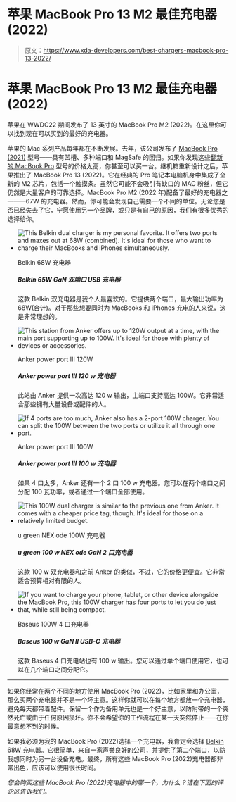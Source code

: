 # 苹果 MacBook Pro 13 M2 最佳充电器(2022)

> 原文：<https://www.xda-developers.com/best-chargers-macbook-pro-13-2022/>

# 苹果 MacBook Pro 13 M2 最佳充电器(2022)

苹果在 WWDC22 期间发布了 13 英寸的 MacBook Pro M2 (2022)。在这里你可以找到现在可以买到的最好的充电器。

苹果的 Mac 系列产品每年都在不断发展。去年，该公司发布了 [MacBook Pro (2021)](https://www.xda-developers.com/macbook-pro-2021/) 型号——具有凹槽、多种端口和 MagSafe 的回归。如果你发现这些[翻新的 MacBook Pro](https://www.xda-developers.com/best-places-buy-refurb-macbook-pro/) 型号的价格太高，你甚至可以买一台。继机箱重新设计之后，苹果推出了 MacBook Pro 13 (2022)。它在经典的 Pro 笔记本电脑机身中集成了全新的 M2 芯片，包括一个触摸条。虽然它可能不会吸引有缺口的 MAC 粉丝，但它仍然是大量客户的可靠选择。MacBook Pro M2 (2022 年)配备了最好的充电器之一——67W 的充电器。然而，你可能会发现自己需要一个不同的单位。无论您是否已经失去了它，宁愿使用另一个品牌，或只是有自己的原因，我们有很多优秀的选择给你。

*   <picture>![This Belkin dual charger is my personal favorite. It offers two ports and maxes out at 68W (combined). It's ideal for those who want to charge their MacBooks and iPhones simultaneously.](img/58ea0a7d4afc2c3226ec407ee7df90c6.png)</picture>

    Belkin 68W 充电器

    ##### Belkin 65W GaN 双端口 USB 充电器

    这款 Belkin 双充电器是我个人最喜欢的。它提供两个端口，最大输出功率为 68W(合计)。对于那些想要同时为 MacBooks 和 iPhones 充电的人来说，这是非常理想的。

*   <picture>![This station from Anker offers up to 120W output at a time, with the main port supporting up to 100W. It's ideal for those with plenty of devices or accessories.](img/abdbb21889e9c3321f0197e627f07d0f.png)</picture>

    Anker power port III 120W

    ##### Anker power port III 120 w 充电器

    此站由 Anker 提供一次高达 120 w 输出，主端口支持高达 100W。它非常适合那些拥有大量设备或配件的人。

*   <picture>![If 4 ports are too much, Anker also has a 2-port 100W charger. You can split the 100W between the two ports or utilize it all through one port.](img/5c655c8340e9f51b4aba50ffdf27f294.png)</picture>

    Anker power port III 100W

    ##### Anker power port III 100 w 充电器

    如果 4 口太多，Anker 还有一个 2 口 100 w 充电器。您可以在两个端口之间分配 100 瓦功率，或者通过一个端口全部使用。

*   <picture>![This 100W dual charger is similar to the previous one from Anker. It comes with a cheaper price tag, though. It's ideal for those on a relatively limited budget.](img/2e0e25d86eedb4c25464d1c6ebd49d7d.png)</picture>

    u green NEX ode 100W 充电器

    ##### u green 100 w NEX ode GaN 2 口充电器

    这款 100 w 双充电器和之前 Anker 的类似，不过，它的价格更便宜。它非常适合预算相对有限的人。

*   <picture>![If you want to charge your phone, tablet, or other device alongside the MacBook Pro, this 100W charger has four ports to let you do just that, while still being compact.](img/3c369e3d3877eb0c2b289456c6d1fa63.png)</picture>

    Baseus 100W 4 口充电器

    ##### Baseus 100 w GaN II USB-C 充电器

    这款 Baseus 4 口充电站也有 100 w 输出。您可以通过单个端口使用它，也可以在几个端口之间分配它。

* * *

如果你经常在两个不同的地方使用 MacBook Pro (2022)，比如家里和办公室，那么买两个充电器并不是一个坏主意。这样你就可以在每个地方都放一个充电器，避免每天都带着配件。保留一个作为备用单元也是一个好主意，以防附带的一个突然死亡或由于任何原因损坏。你不会希望你的工作流程在某一天突然停止——在你最意想不到的时候。

如果我必须为我的 MacBook Pro (2022)选择一个充电器，我肯定会选择 [Belkin 68W 充电器](https://www.amazon.com/Belkin-Charger-Delivery-Charging-WCH003dq/dp/B088T4HX7F/?tag=xda-3lke2o1-20&ascsubtag=UUxdaUeUpU42294&asc_refurl=https%3A%2F%2Fwww.xda-developers.com%2Fbest-chargers-macbook-pro-13-2022%2F&asc_campaign=Affiliate)。它很简单，来自一家声誉良好的公司，并提供了第二个端口，以防我想同时为另一台设备充电。最终，所有这些 MacBook Pro (2022)充电器都非常出色，应该可以使用很长时间。

*您会购买这些 MacBook Pro (2022)充电器中的哪一个，为什么？请在下面的评论区告诉我们。*
